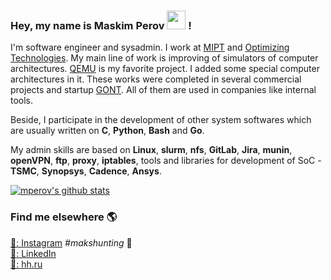 ### Hey, my name is Maskim Perov <img src="https://media.giphy.com/media/hvRJCLFzcasrR4ia7z/giphy.gif" width="30px"> !

I'm software engineer and sysadmin. I work at [MIPT](https://mipt.ru/en/) and [Optimizing Technologies](http://www.optimitech.com/index.html). My main line of work is improving of simulators of computer architectures. [QEMU](https://www.qemu.org/) is my favorite project. I added some special computer architectures in it. These works were completed in several commercial projects and startup [GONT](https://github.com/gontchain/). All of them are used in companies like internal tools.

Beside, I participate in the development of other system softwares which are usually written on **C**, **Python**, **Bash** and **Go**.

My admin skills are based on **Linux**, **slurm**, **nfs**, **GitLab**, **Jira**, **munin**, **openVPN**, **ftp**, **proxy**, **iptables**, tools and libraries for development of SoC - **TSMC**, **Synopsys**, **Cadence**, **Ansys**.

[![mperov's github stats](https://github-readme-stats.vercel.app/api?username=mperov)](https://github.com/mperov)

### Find me elsewhere 🌎

[📸: Instagram](https://instagram.com/maksim.n.p)  _#makshunting_ :feet: <br>
[💼: LinkedIn](https://www.linkedin.com/in/mperov) <br>
[💼: hh.ru](https://hh.ru/resume/fdcb1123ff01b2cb510039ed1f656d626c416c) <br>
